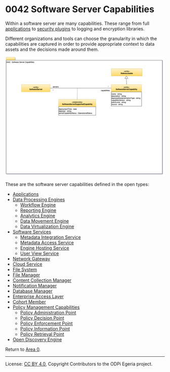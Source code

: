 <!-- SPDX-License-Identifier: CC-BY-4.0 -->
<!-- Copyright Contributors to the ODPi Egeria project. -->

# 0042 Software Server Capabilities

Within a software server are many capabilities.
These range from full [applications](0050-Applications-and-Processes.md)
to [security plugins](0435-Policy-Management-Capabilities.md) to logging and encryption libraries.

Different organizations and tools can choose the granularity
in which the capabilities are captured in order to provide appropriate
context to data assets and the decisions made around them.

![UML](0042-Software-Server-Capabilities.png#pagewidth)

These are the software server capabilities defined in the open types:
* [Applications](0050-Applications-and-Processes.md)
* [Data Processing Engines](0055-Data-Processing-Engines.md)
   * [Workflow Engine](0055-Data-Processing-Engines.md)
   * [Reporting Engine](0055-Data-Processing-Engines.md)
   * [Analytics Engine](0055-Data-Processing-Engines.md)
   * [Data Movement Engine](0055-Data-Processing-Engines.md)
   * [Data Virtualization Engine](0055-Data-Processing-Engines.md)
* [Software Services](0057-Integration-Capabilities.md)
   * [Metadata Integration Service](0057-Integration-Capabilities.md)
   * [Metadata Access Service](0057-Integration-Capabilities.md)
   * [Engine Hosting Service](0057-Integration-Capabilities.md)
   * [User View Service](0057-Integration-Capabilities.md)
* [Network Gateway](0070-Networks-and-Gateways.md)   
* [Cloud Service](0090-Cloud-Platforms-and-Services.md)   
* [File System](0220-Files-and-Folders.md)   
* [File Manager](0220-Files-and-Folders.md)   
* [Content Collection Manager](0221-Document-Stores.md)   
* [Notification Manager](0223-Events-and-Logs.md)   
* [Database Manager](0224-Databases.md)
* [Enterprise Access Layer](0225-Metadata-Repositories.md)  
* [Cohort Member](0225-Metadata-Repositories.md)  
* [Policy Management Capabilities](0435-Policy-Management-Capabilities.md)  
   * [Policy Administration Point](0435-Policy-Management-Capabilities.md)  
   * [Policy Decision Point](0435-Policy-Management-Capabilities.md)  
   * [Policy Enforcement Point](0435-Policy-Management-Capabilities.md)  
   * [Policy Information Point](0435-Policy-Management-Capabilities.md)  
   * [Policy Retrieval Point](0435-Policy-Management-Capabilities.md)  
* [Open Discovery Engine](0601-Open-Discovery-Engine.md)  



Return to [Area 0](Area-0-models.md).

----
License: [CC BY 4.0](https://creativecommons.org/licenses/by/4.0/),
Copyright Contributors to the ODPi Egeria project.